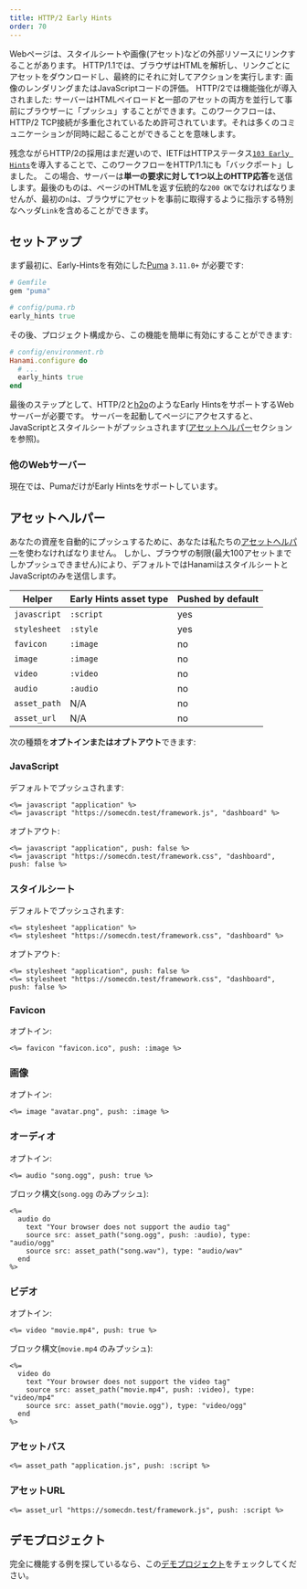 ```yaml
---
title: HTTP/2 Early Hints
order: 70
---
```


Webページは、スタイルシートや画像(アセット)などの外部リソースにリンクすることがあります。
HTTP/1.1では、ブラウザはHTMLを解析し、リンクごとにアセットをダウンロードし、最終的にそれに対してアクションを実行します: 画像のレンダリングまたはJavaScriptコードの評価。
HTTP/2では機能強化が導入されました: サーバーはHTMLペイロード**と**一部のアセットの両方を並行して事前にブラウザーに「プッシュ」することができます。このワークフローは、HTTP/2 TCP接続が多重化されているため許可されています。それは多くのコミュニケーションが同時に起こることができることを意味します。

残念ながらHTTP/2の採用はまだ遅いので、IETFはHTTPステータス[`103 Early Hints`](https://datatracker.ietf.org/doc/rfc8297/)を導入することで、このワークフローをHTTP/1.1にも「バックポート」しました。
この場合、サーバーは**単一の要求に対して1つ以上のHTTP応答**を送信します。最後のものは、ページのHTMLを返す伝統的な`200 OK`でなければなりませんが、最初の`n`は、ブラウザにアセットを事前に取得するように指示する特別なヘッダ`Link`を含めることができます。

## セットアップ

まず最初に、Early-Hintsを有効にした[Puma](http://puma.io/) `3.11.0+` が必要です:

```ruby
# Gemfile
gem "puma"
```

```ruby
# config/puma.rb
early_hints true
```

その後、プロジェクト構成から、この機能を簡単に有効にすることができます:

```ruby
# config/environment.rb
Hanami.configure do
  # ...
  early_hints true
end
```

最後のステップとして、HTTP/2と[h2o](https://h2o.examp1e.net/)のようなEarly HintsをサポートするWebサーバーが必要です。
サーバーを起動してページにアクセスすると、JavaScriptとスタイルシートがプッシュされます([アセットヘルパー](#assets-helpers)セクションを参照)。

### 他のWebサーバー

現在では、PumaだけがEarly Hintsをサポートしています。

## アセットヘルパー

あなたの資産を自動的にプッシュするために、あなたは私たちの[アセットヘルパー](/helpers/assets)を使わなければなりません。
しかし、ブラウザの制限(最大100アセットまでしかプッシュできません)により、デフォルトではHanamiはスタイルシートとJavaScriptのみを送信します。

<table class="table table-bordered">
  <thead>
    <tr>
      <th>Helper</th>
      <th>Early Hints asset type</th>
      <th>Pushed by default</th>
    </tr>
  </thead>
  <tbody>
    <tr>
      <td><code>javascript</code></td>
      <td><code>:script</code></td>
      <td>yes</td>
    </tr>
    <tr>
      <td><code>stylesheet</code></td>
      <td><code>:style</code></td>
      <td>yes</td>
    </tr>
    <tr>
      <td><code>favicon</code></td>
      <td><code>:image</code></td>
      <td>no</td>
    </tr>
    <tr>
      <td><code>image</code></td>
      <td><code>:image</code></td>
      <td>no</td>
    </tr>
    <tr>
      <td><code>video</code></td>
      <td><code>:video</code></td>
      <td>no</td>
    </tr>
    <tr>
      <td><code>audio</code></td>
      <td><code>:audio</code></td>
      <td>no</td>
    </tr>
    <tr>
      <td><code>asset_path</code></td>
      <td>N/A</td>
      <td>no</td>
    </tr>
    <tr>
      <td><code>asset_url</code></td>
      <td>N/A</td>
      <td>no</td>
    </tr>
  </tbody>
</table>

次の種類を**オプトインまたはオプトアウト**できます:

### JavaScript

デフォルトでプッシュされます:

```erb
<%= javascript "application" %>
<%= javascript "https://somecdn.test/framework.js", "dashboard" %>
```

オプトアウト:

```erb
<%= javascript "application", push: false %>
<%= javascript "https://somecdn.test/framework.css", "dashboard", push: false %>
```

### スタイルシート

デフォルトでプッシュされます:

```erb
<%= stylesheet "application" %>
<%= stylesheet "https://somecdn.test/framework.css", "dashboard" %>
```

オプトアウト:

```erb
<%= stylesheet "application", push: false %>
<%= stylesheet "https://somecdn.test/framework.css", "dashboard", push: false %>
```

### Favicon

オプトイン:

```erb
<%= favicon "favicon.ico", push: :image %>
```

### 画像

オプトイン:

```erb
<%= image "avatar.png", push: :image %>
```

### オーディオ

オプトイン:

```erb
<%= audio "song.ogg", push: true %>
```

ブロック構文(`song.ogg` のみプッシュ):

```erb
<%=
  audio do
    text "Your browser does not support the audio tag"
    source src: asset_path("song.ogg", push: :audio), type: "audio/ogg"
    source src: asset_path("song.wav"), type: "audio/wav"
  end
%>
```

### ビデオ

オプトイン:

```erb
<%= video "movie.mp4", push: true %>
```

ブロック構文(`movie.mp4` のみプッシュ):

```erb
<%=
  video do
    text "Your browser does not support the video tag"
    source src: asset_path("movie.mp4", push: :video), type: "video/mp4"
    source src: asset_path("movie.ogg"), type: "video/ogg"
  end
%>
```

### アセットパス

```erb
<%= asset_path "application.js", push: :script %>
```

### アセットURL

```erb
<%= asset_url "https://somecdn.test/framework.js", push: :script %>
```

## デモプロジェクト

完全に機能する例を探しているなら、この[デモプロジェクト](https://github.com/jodosha/hall_of_fame)をチェックしてください。

